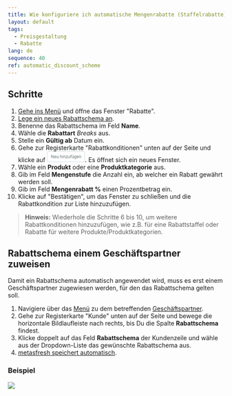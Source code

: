 ```yaml
---
title: Wie konfiguriere ich automatische Mengenrabatte (Staffelrabatte)?
layout: default
tags:
  - Preisgestaltung
  - Rabatte
lang: de
sequence: 40
ref: automatic_discount_scheme
---
```


## Schritte
1. [Gehe ins Menü](Menu) und öffne das Fenster "Rabatte".
1. [Lege ein neues Rabattschema an](Neuer_Datensatz_Fenster_Webui).
1. Benenne das Rabattschema im Feld **Name**.
1. Wähle die **Rabattart** *Breaks* aus.
1. Stelle ein **Gültig ab** Datum ein.
1. Gehe zur Registerkarte "Rabattkonditionen" unten auf der Seite und klicke auf ![](assets/Neu_hinzufuegen_Button.png). Es öffnet sich ein neues Fenster.
1. Wähle ein **Produkt** oder eine **Produktkategorie** aus.
1. Gib im Feld **Mengenstufe** die Anzahl ein, ab welcher ein Rabatt gewährt werden soll.
1. Gib im Feld **Mengenrabatt %** einen Prozentbetrag ein.
1. Klicke auf "Bestätigen", um das Fenster zu schließen und die Rabattkondition zur Liste hinzuzufügen.
 >**Hinweis:** Wiederhole die Schritte 6 bis 10, um weitere Rabattkonditionen hinzuzufügen, wie z.B. für eine Rabattstaffel oder Rabatte für weitere Produkte/Produktkategorien.

## Rabattschema einem Geschäftspartner zuweisen
Damit ein Rabattschema automatisch angewendet wird, muss es erst einem Geschäftspartner zugewiesen werden, für den das Rabattschema gelten soll.

1. Navigiere über das [Menü](Menu) zu dem betreffenden [Geschäftspartner](Neuer_Geschaeftspartner).
1. Gehe zur Registerkarte "Kunde" unten auf der Seite und bewege die horizontale Bildlaufleiste nach rechts, bis Du die Spalte **Rabattschema** findest.
1. Klicke doppelt auf das Feld **Rabattschema** der Kundenzeile und wähle aus der Dropdown-Liste das gewünschte Rabattschema aus.
1. [metasfresh speichert automatisch](Speicheranzeige).

### Beispiel
![](assets/Automatisches_Rabattschema.gif)
